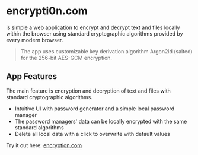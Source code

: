 # encrypti0n.com

is simple a web application to encrypt and decrypt text and files locally within the browser using standard cryptographic algorithms provided by every modern browser.

> The app uses customizable key derivation algorithm Argon2id (salted) for the 256-bit AES-GCM encryption.
  
## App Features

The main feature is encryption and decryption of text and files with standard cryptographic algorithms.

- Intuitive UI with password generator and a simple local password manager
- The password managers' data can be locally encrypted with the same standard algorithms
- Delete all local data with a click to overwrite with default values

Try it out here: [encryption.com](https://encrypti0n.com)
